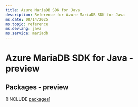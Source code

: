```yaml
---
title: Azure MariaDB SDK for Java
description: Reference for Azure MariaDB SDK for Java
ms.date: 08/14/2025
ms.topic: reference
ms.devlang: java
ms.service: mariadb
---
```

# Azure MariaDB SDK for Java - preview
## Packages - preview
[!INCLUDE [packages](mariadb-index.md)]